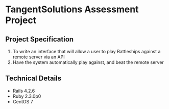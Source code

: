 TangentSolutions Assessment Project
=====================================
## Project Specification

1. To write an interface that will allow a user to play Battleships against a remote server via an API
2. Have the system automatically play against, and beat the remote server

## Technical Details
* Rails 4.2.6
* Ruby 2.3.0p0
* CentOS 7


